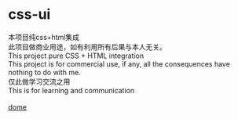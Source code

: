 # css-ui
本项目纯css+html集成<br>
此项目做商业用途，如有利用所有后果与本人无关。<br>
This project pure CSS + HTML integration <br>
This project is for commercial use, if any, all the consequences have nothing to do with me.<br>
仅此做学习交流之用<br>
This is for learning and communication<br><br>
<a href="https://github344085688.github.io/css-ui/index.html">dome</a><br><br><br><br><br>
